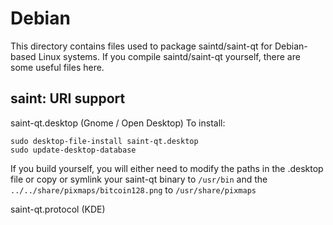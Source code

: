 
Debian
====================
This directory contains files used to package saintd/saint-qt
for Debian-based Linux systems. If you compile saintd/saint-qt yourself, there are some useful files here.

## saint: URI support ##


saint-qt.desktop  (Gnome / Open Desktop)
To install:

	sudo desktop-file-install saint-qt.desktop
	sudo update-desktop-database

If you build yourself, you will either need to modify the paths in
the .desktop file or copy or symlink your saint-qt binary to `/usr/bin`
and the `../../share/pixmaps/bitcoin128.png` to `/usr/share/pixmaps`

saint-qt.protocol (KDE)

